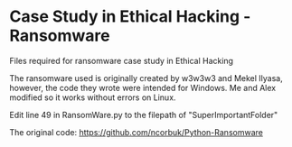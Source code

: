 # Case Study in Ethical Hacking - Ransomware
Files required for ransomware case study in Ethical Hacking

The ransomware used is originally created by w3w3w3 and Mekel Ilyasa, however, the code they wrote were intended for Windows. Me and Alex modified so it works without errors on Linux.

Edit line 49 in RansomWare.py to the filepath of "SuperImportantFolder"

The original code: https://github.com/ncorbuk/Python-Ransomware
